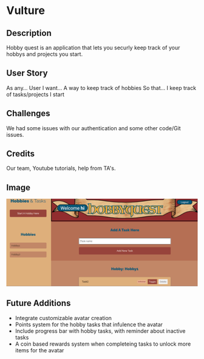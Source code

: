 # Vulture

## Description

Hobby quest is an application that lets you securly keep track of your hobbys and projects you start.

## User Story

As any…
User
I want…
A way to keep track of hobbies
So that…
I keep track of tasks/projects I start

## Challenges

We had some issues with our authentication and some other code/Git issues.

## Credits

Our team, Youtube tutorials, help from TA's.

## Image

![Hobby Quest Dashboard](/photo/App.png)

## Future Additions

- Integrate customizable avatar creation
- Points system for the hobby tasks that infulence the avatar
- Include progress bar with hobby tasks, with reminder about inactive tasks
- A coin based rewards system when completeing tasks to unlock more items for the avatar
